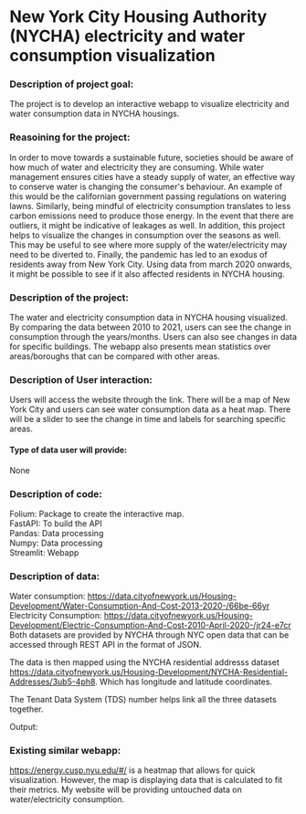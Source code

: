 # New York City Housing Authority (NYCHA) electricity and water consumption visualization

### Description of project goal:
The project is to develop an interactive webapp to visualize electricity and water consumption data in NYCHA housings.

### Reasoining for the project:
In order to move towards a sustainable future, societies should be aware of how much of water and electricity they are consuming. While water management ensures cities have a steady supply of water, an effective way to conserve water is changing the consumer's behaviour. An example of this would be the californian government passing regulations on watering lawns. Similarly, being mindful of electricity consumption translates to less carbon emissions need to produce those energy. In the event that there are outliers, it might be indicative of leakages as well. In addition, this project helps to visualize the changes in consumption over the seasons as well. This may be useful to see where more supply of the water/electricity may need to be diverted to. Finally, the pandemic has led to an exodus of residents away from New York City. Using data from march 2020 onwards, it might be possible to see if it also affected residents in NYCHA housing. 

### Description of the project:
The water and electricity consumption data in NYCHA housing visualized. 
By comparing the data between 2010 to 2021, users can see the change in consumption through the years/months. Users can also see changes in data for specific buildings.
The webapp also presents mean statistics over areas/boroughs that can be compared with other areas.

### Description of User interaction:
Users will access the website through the link. There will be a map of New York City and users can see water consumption data as a heat map. There will be a slider to see the change in time and labels for searching specific areas.

#### Type of data user will provide:
None

### Description of code:
Folium: Package to create the interactive map.  
FastAPI: To build the API  
Pandas: Data processing  
Numpy: Data processing  
Streamlit: Webapp  

### Description of data:
Water consumption: https://data.cityofnewyork.us/Housing-Development/Water-Consumption-And-Cost-2013-2020-/66be-66yr
Electricity Consumption: https://data.cityofnewyork.us/Housing-Development/Electric-Consumption-And-Cost-2010-April-2020-/jr24-e7cr
Both datasets are provided by NYCHA through NYC open data that can be accessed through REST API in the format of JSON.

The data is then mapped using the NYCHA residential addresss dataset https://data.cityofnewyork.us/Housing-Development/NYCHA-Residential-Addresses/3ub5-4ph8. Which has longitude and latitude coordinates.


The Tenant Data System (TDS) number helps link all the three datasets together.

Output:

### Existing similar webapp:
https://energy.cusp.nyu.edu/#/ is a heatmap that allows for quick visualization. However, the map is displaying data that is calculated to fit their metrics. My website will be providing untouched data on water/electricity consumption.
